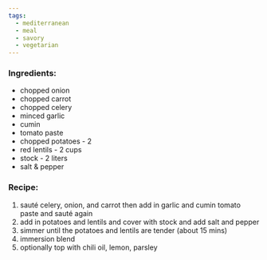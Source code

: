 ```yaml
---
tags:
  - mediterranean
  - meal
  - savory
  - vegetarian
---
```

### Ingredients:
- chopped onion
- chopped carrot
- chopped celery
- minced garlic
- cumin
- tomato paste
- chopped potatoes - 2
- red lentils - 2 cups
- stock - 2 liters
- salt & pepper

### Recipe:
1. sauté celery, onion, and carrot then add in garlic and cumin tomato paste and sauté again
2. add in potatoes and lentils and cover with stock and add salt and pepper
3. simmer until the potatoes and lentils are tender (about 15 mins)
4. immersion blend
5. optionally top with chili oil, lemon, parsley